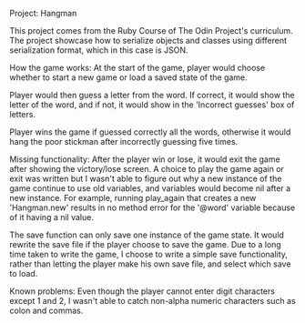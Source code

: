 Project: Hangman

This project comes from the Ruby Course of The Odin Project's curriculum. The project showcase how to serialize objects and classes using different serialization format, which in this case is JSON. 


How the game works:
  At the start of the game, player would choose whether to start a new game or load a saved state of the game.
  
  Player would then guess a letter from the word. If correct, it would show the letter of the word, and if not, it would show in the 'Incorrect guesses' box of letters.

  Player wins the game if guessed correctly all the words, otherwise it would hang the poor stickman after incorrectly guessing five times.


Missing functionality:
  After the player win or lose, it would exit the game after showing the victory/lose screen. A choice to play the game again or exit was written but I wasn't able to figure out why a new instance of the game continue to use old variables, and variables would become nil after a new instance. For example, running play_again that creates a new 'Hangman.new' results in no method error for the '@word' variable because of it having a nil value.

  The save function can only save one instance of the game state. It would rewrite the save file if the player choose to save the game. Due to a long time taken to write the game, I choose to write a simple save functionality, rather than letting the player make his own save file, and select which save to load.

Known problems:
  Even though the player cannot enter digit characters except 1 and 2, I wasn't able to catch non-alpha numeric characters such as colon and commas.

